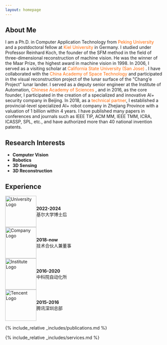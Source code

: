 ```yaml
---
layout: homepage
---
```


## About Me

I am a Ph.D. in Computer Application Technology from <span style="color: #FF6600;">Peking University </span> and a postdoctoral fellow at <span style="color: #FF6600;">Kiel University</span> in Germany. I studied under Professor Reinhard Koch, the founder of the SFM method in the field of three-dimensional reconstruction of machine vision. He was the winner of the Maar Prize, the highest award in machine vision in 1998. In 2006, I served as a visiting scholar at <span style="color: #FF6600;">California State University (San Jose)</span> . I have collaborated with the  <span style="color: #FF6600;">China Academy of Space Technology </span> and participated in the visual reconstruction project of the lunar surface of the "Chang'e Project" lunar lander. I served as a deputy senior engineer at the Institute of Automation, <span style="color: #FF6600;">Chinese Academy of Sciences</span> , and in 2016, as the core founder, I participated in the creation of a specialized and innovative AI+ security company in Beijing. In 2018, as a <span style="color: #FF6600;"> technical partner</span>, I established a provincial-level specialized AI+ robot company in Zhejiang Province with a valuation of 1 billion within 4 years.
I have published many papers in conferences and journals such as IEEE TIP, ACM MM, IEEE TMM, ICRA, ICASSP, SPL, etc., and have authorized more than 40 national invention patents.

## Research Interests

- **Computer Vision** 
- **Robotics**
- **3D Sensing**
- **3D Reconstruction**

## Experience

<div style="display: flex; align-items: center;">
  <div style="flex: 1;">
    <img src="https://example.com/university_logo.png" alt="University Logo" width="100">
  </div>
  <div style="flex: 5;">
    <p>
      <strong>2022-2024</strong><br>
      基尔大学博士后
    </p>
  </div>
</div>

<div style="display: flex; align-items: center;">
  <div style="flex: 1;">
    <img src="https://example.com/company_logo.png" alt="Company Logo" width="100">
  </div>
  <div style="flex: 5;">
    <p>
      <strong>2018-now</strong><br>
      技术合伙人兼董事
    </p>
  </div>
</div>

<div style="display: flex; align-items: center;">
  <div style="flex: 1;">
    <img src="https://example.com/institute_logo.png" alt="Institute Logo" width="100">
  </div>
  <div style="flex: 5;">
    <p>
      <strong>2016-2020</strong><br>
      中科院自动化所
    </p>
  </div>
</div>

<div style="display: flex; align-items: center;">
  <div style="flex: 1;">
    <img src="https://example.com/tencent_logo.png" alt="Tencent Logo" width="100">
  </div>
  <div style="flex: 5;">
    <p>
      <strong>2015-2016</strong><br>
      腾讯深圳总部
    </p>
  </div>
</div>

  
{% include_relative _includes/publications.md %}

{% include_relative _includes/services.md %}
